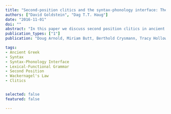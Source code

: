 ```yaml
---
title: "Second-position clitics and the syntax-phonology interface: The case of ancient Greek"
authors: ["David Goldstein", "Dag T.T. Haug"]
date: "2016-11-01"
doi: ""
abstract: "In this paper we discuss second position clitics in ancient Greek, which show a remarkable ability to break up syntactic constituents. We argue against attempts to capture such data in terms of a mismatch between c-structure yield and surface string and instead propose to enrich c-structure by using a multiple context free grammar with explicit yield functions rather than an ordinary CFG."
publication_types: ["1"]
publication: "Doug Arnold, Miriam Butt, Berthold Crysmann, Tracy Holloway King, and Stefan Müller, edd._Proceedings of HeadLex16_: _Proceedings of the Joint 2016 Conference on Head-Driven Phrase Structure Grammar and Lexical Functional Grammar_, 297-317. Stanford: Center for the Study of Language and Information"

tags:
- Ancient Greek
- Syntax
- Syntax-Phonology Interface
- Lexical-Functional Grammar
- Second Position
- Wackernagel's Law
- Clitics


selected: false
featured: false

---
```

